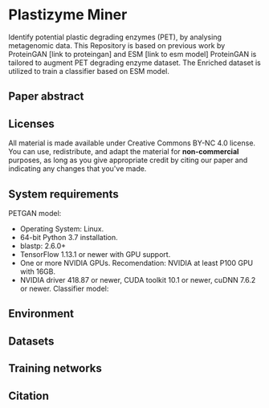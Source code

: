 # Plastizyme Miner
Identify potential plastic degrading enzymes (PET), by analysing metagenomic data.
This Repository is based on previous work by ProteinGAN [link to proteingan] and ESM [link to esm model]
ProteinGAN is tailored to augment PET degrading enzyme  dataset.
The Enriched dataset is utilized to train a classifier  based on ESM model. 
## Paper abstract

## Licenses

All material is made available under Creative Commons BY-NC 4.0 license. You can use, redistribute, 
and adapt the material for **non-commercial** purposes, as long as you give appropriate credit by citing our paper 
and indicating any changes that you've made.

## System requirements
PETGAN model:
- Operating System: Linux.
- 64-bit Python 3.7 installation.
- blastp: 2.6.0+
- TensorFlow 1.13.1 or newer with GPU support.
- One or more NVIDIA GPUs. Recomendation: NVIDIA at least P100 GPU with 16GB.
- NVIDIA driver 418.87 or newer, CUDA toolkit 10.1 or newer, cuDNN 7.6.2 or newer.
Classifier model:

## Environment



## Datasets



## Training networks





## Citation


